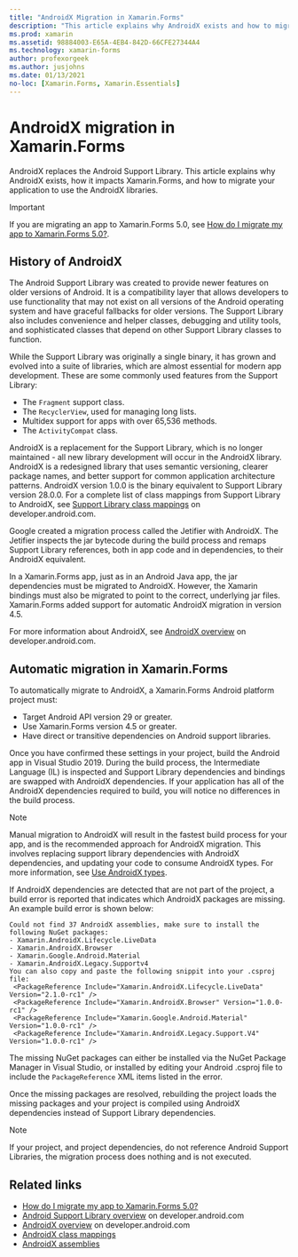 ```yaml
---
title: "AndroidX Migration in Xamarin.Forms"
description: "This article explains why AndroidX exists and how to migrate to AndroidX in your Xamarin.Forms app."
ms.prod: xamarin
ms.assetid: 98884003-E65A-4EB4-842D-66CFE27344A4
ms.technology: xamarin-forms
author: profexorgeek
ms.author: jusjohns
ms.date: 01/13/2021
no-loc: [Xamarin.Forms, Xamarin.Essentials]
---
```


# AndroidX migration in Xamarin.Forms

AndroidX replaces the Android Support Library. This article explains why AndroidX exists, how it impacts Xamarin.Forms, and how to migrate your application to use the AndroidX libraries.

> [!IMPORTANT]
> If you are migrating an app to Xamarin.Forms 5.0, see [How do I migrate my app to Xamarin.Forms 5.0?](~/xamarin-forms/troubleshooting/questions/forms5-migration.md).

## History of AndroidX

The Android Support Library was created to provide newer features on older versions of Android. It is a compatibility layer that allows developers to use functionality that may not exist on all versions of the Android operating system and have graceful fallbacks for older versions. The Support Library also includes convenience and helper classes, debugging and utility tools, and sophisticated classes that depend on other Support Library classes to function.

While the Support Library was originally a single binary, it has grown and evolved into a suite of libraries, which are almost essential for modern app development. These are some commonly used features from the Support Library:

- The `Fragment` support class.
- The `RecyclerView`, used for managing long lists.
- Multidex support for apps with over 65,536 methods.
- The `ActivityCompat` class.

AndroidX is a replacement for the Support Library, which is no longer maintained - all new library development will occur in the AndroidX library. AndroidX is a redesigned library that uses semantic versioning, clearer package names, and better support for common application architecture patterns. AndroidX version 1.0.0 is the binary equivalent to Support Library version 28.0.0. For a complete list of class mappings from Support Library to AndroidX, see [Support Library class mappings](https://developer.android.com/jetpack/androidx/migrate/class-mappings) on developer.android.com.

Google created a migration process called the Jetifier with AndroidX. The Jetifier inspects the jar bytecode during the build process and remaps Support Library references, both in app code and in dependencies, to their AndroidX equivalent.

In a Xamarin.Forms app, just as in an Android Java app, the jar dependencies must be migrated to AndroidX. However, the Xamarin bindings must also be migrated to point to the correct, underlying jar files. Xamarin.Forms added support for automatic AndroidX migration in version 4.5.

For more information about AndroidX, see [AndroidX overview](https://developer.android.com/jetpack/androidx) on developer.android.com.

## Automatic migration in Xamarin.Forms

To automatically migrate to AndroidX, a Xamarin.Forms Android platform project must:

- Target Android API version 29 or greater.
- Use Xamarin.Forms version 4.5 or greater.
- Have direct or transitive dependencies on Android support libraries.

Once you have confirmed these settings in your project, build the Android app in Visual Studio 2019. During the build process, the Intermediate Language (IL) is inspected and Support Library dependencies and bindings are swapped with AndroidX dependencies. If your application has all of the AndroidX dependencies required to build, you will notice no differences in the build process.

> [!NOTE]
> Manual migration to AndroidX will result in the fastest build process for your app, and is the recommended approach for AndroidX migration. This involves replacing support library dependencies with AndroidX dependencies, and updating your code to consume AndroidX types. For more information, see [Use AndroidX types](~/xamarin-forms/troubleshooting/questions/forms5-migration.md#use-androidx-types).

If AndroidX dependencies are detected that are not part of the project, a build error is reported that indicates which AndroidX packages are missing. An example build error is shown below:

```
Could not find 37 AndroidX assemblies, make sure to install the following NuGet packages:
- Xamarin.AndroidX.Lifecycle.LiveData
- Xamarin.AndroidX.Browser
- Xamarin.Google.Android.Material
- Xamarin.AndroidX.Legacy.Supportv4
You can also copy and paste the following snippit into your .csproj file:
 <PackageReference Include="Xamarin.AndroidX.Lifecycle.LiveData" Version="2.1.0-rc1" />
 <PackageReference Include="Xamarin.AndroidX.Browser" Version="1.0.0-rc1" />
 <PackageReference Include="Xamarin.Google.Android.Material" Version="1.0.0-rc1" />
 <PackageReference Include="Xamarin.AndroidX.Legacy.Support.V4" Version="1.0.0-rc1" />
```

The missing NuGet packages can either be installed via the NuGet Package Manager in Visual Studio, or installed by editing your Android .csproj file to include the `PackageReference` XML items listed in the error.

Once the missing packages are resolved, rebuilding the project loads the missing packages and your project is compiled using AndroidX dependencies instead of Support Library dependencies.

> [!NOTE]
> If your project, and project dependencies, do not reference Android Support Libraries, the migration process does nothing and is not executed.

## Related links

- [How do I migrate my app to Xamarin.Forms 5.0?](~/xamarin-forms/troubleshooting/questions/forms5-migration.md)
- [Android Support Library overview](https://developer.android.com/topic/libraries/support-library/index) on developer.android.com
- [AndroidX overview](https://developer.android.com/jetpack/androidx) on developer.android.com
- [AndroidX class mappings](https://github.com/xamarin/AndroidX/blob/master/mappings/androidx-class-mapping.csv)
- [AndroidX assemblies](https://github.com/xamarin/AndroidX/blob/master/mappings/androidx-assemblies.csv)
